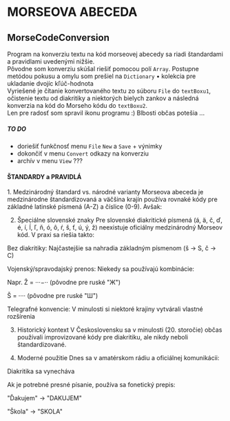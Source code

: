 <H1>MORSEOVA ABECEDA</H1>
<h2>MorseCodeConversion</h2>

Program na konverziu textu na kód morseovej abecedy sa riadi štandardami a pravidlami uvedenými nižšie.</br>
Pôvodne som konverziu skúšal riešiť pomocou polí <code>Array</code>. Postupne metódou pokusu a omylu som prešiel na <code>Dictionary</code> • kolekcia pre ukladanie dvojíc kľúč-hodnota</br>
Vyriešené je čítanie konvertovaného textu zo súboru <code>File</code> do <code>textBoxu1</code>, očistenie textu od diakritiky a niektorých bielych zankov a následná konverzia na kód do Morseho kódu do <code>textBoxu2</code>. </br>
Len pre radosť som spravil ikonu programu :) Blbosti občas potešia ... </br>

<h5>TO DO</h5>
<ul>
  <li>doriešiť funkčnosť menu <code>File</code> <code>New</code> a <code>Save</code> + výnimky</li>
  <li>dokončiť v menu <code>Convert</code>  odkazy na konverziu</li>
  <li>archív v menu <code>View</code> ??? </li>
</ul>
<h4><b>ŠTANDARDY a PRAVIDLÁ</b></h4>
1. Medzinárodný štandard vs. národné varianty
Morseova abeceda je medzinárodne štandardizovaná a väčšina krajín používa rovnaké kódy pre základné latinské písmená (A-Z) a číslice (0-9). Avšak:

2. Špeciálne slovenské znaky
Pre slovenské diakritické písmená (á, ä, č, ď, é, í, ĺ, ľ, ň, ó, ô, ŕ, š, ť, ú, ý, ž) neexistuje oficiálny medzinárodný Morseov kód. V praxi sa riešia takto:

Bez diakritiky: Najčastejšie sa nahradia základným písmenom (š → S, č → C)

Vojenský/spravodajský prenos: Niekedy sa používajú kombinácie:

Napr. Ž = ···−·· (pôvodne pre ruské "Ж")

Š = ···· (pôvodne pre ruské "Ш")

Telegrafné konvencie: V minulosti si niektoré krajiny vytvárali vlastné rozšírenia

3. Historický kontext
V Československu sa v minulosti (20. storočie) občas používali improvizované kódy pre diakritiku, ale nikdy neboli štandardizované.

4. Moderné použitie
Dnes sa v amatérskom rádiu a oficiálnej komunikácii:

Diakritika sa vynecháva

Ak je potrebné presné písanie, používa sa fonetický prepis:

"Ďakujem" → "DAKUJEM"

"Škola" → "SKOLA"
